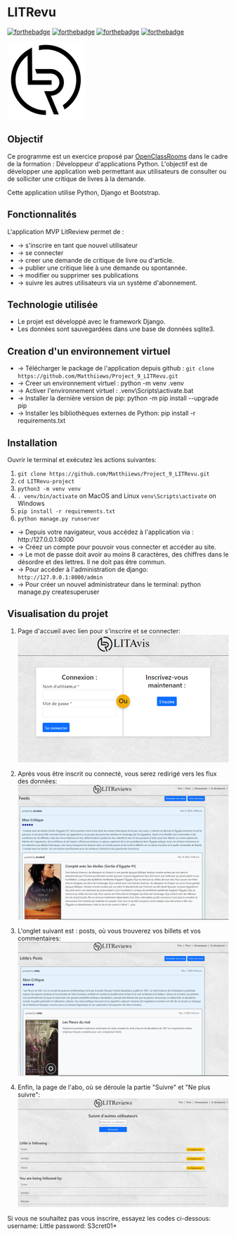 # LITRevu

[![forthebadge](https://forthebadge.com/images/badges/cc-0.svg)](https://forthebadge.com)
[![forthebadge](https://forthebadge.com/images/badges/made-with-python.svg)](https://forthebadge.com)
[![forthebadge](https://forthebadge.com/images/badges/uses-html.svg)](https://forthebadge.com)
[![forthebadge](https://forthebadge.com/images/badges/uses-css.svg)](https://forthebadge.com)

![LITRevu](utilities/static/img/logo_black.png)

## Objectif

Ce programme est un exercice proposé par [OpenClassRooms](https://openclassrooms.com/fr/) dans le cadre de la formation :
Développeur d'applications Python. L'objectif est de développer une application web permettant aux utilisateurs de consulter ou de solliciter une critique de livres à la demande.

Cette application utilise Python, Django et Bootstrap.

## Fonctionnalités

L'application MVP LitReview permet de :

* -> s'inscrire en tant que nouvel utilisateur
* -> se connecter
* -> creer une demande de critique de livre ou d'article.
* -> publier une critique liée à une demande ou spontannée.
* -> modifier ou supprimer ses publications
* -> suivre les autres utilisateurs via un système d'abonnement.

## Technologie utilisée

* Le projet est développé avec le framework Django.
* Les données sont sauvegardées dans une base de données sqlite3.

## Creation d'un environnement virtuel

* -> Télécharger le package de l'application depuis github : `git clone https://github.com/Matthiiews/Project_9_LITRevu.git`
* -> Creer un environnement virtuel : python -m venv .venv
* -> Activer l'environnement virtuel : .venv\Scripts\activate.bat
* -> Installer la dernière version de pip: python -m pip install --upgrade pip
* -> Installer les bibliothèques externes de Python: pip install -r requirements.txt

## Installation

Ouvrir le terminal et exécutez les actions suivantes:

1. `git clone https://github.com/Matthiiews/Project_9_LITRevu.git`
2. `cd LITRevu-project`
3. `python3 -m venv venv`
4. `. venv/bin/activate` on MacOS and Linux `venv\Scripts\activate` on Windows
5. `pip install -r requirements.txt`
6. `python manage.py runserver`

* -> Depuis votre navigateur, vous accédez à l'application via : http:/127.0.0.1:8000
* -> Créez un compte pour pouvoir vous connecter et accéder au site.
* -> Le mot de passe doit avoir au moins 8 caractères, des chiffres dans le désordre et des lettres. Il ne doit pas être commun.
* -> Pour accéder à l'administration de django: `http://127.0.0.1:8000/admin`
* -> Pour créer un nouvel administrateur dans le terminal: python manage.py createsuperuser

## Visualisation du projet

1. Page d'accueil avec lien pour s'inscrire et se connecter:
![login](/README_images/login.png)

2. Après vous être inscrit ou connecté, vous serez redirigé vers les flux des données:
![feeds](/README_images/feeds.png)

3. L'onglet suivant est : posts, où vous trouverez vos billets et vos commentaires:
![posts](/README_images/posts.png)

4. Enfin, la page de l'abo, où se déroule la partie "Suivre" et "Ne plus suivre":
![abo](/README_images/abo.png)

Si vous ne souhaitez pas vous inscrire, essayez les codes ci-dessous:
username: Little
password: S3cret01*
